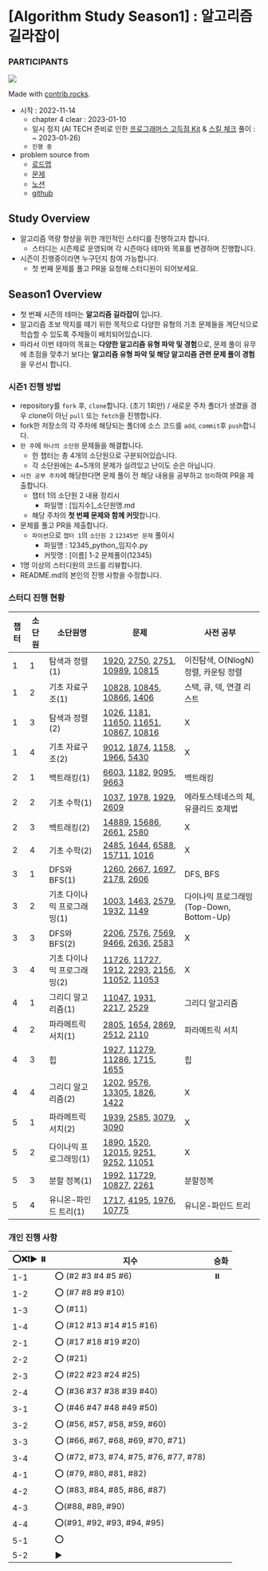 # [Algorithm Study Season1] : 알고리즘 길라잡이
### PARTICIPANTS
<a href="https://github.com/zsmalla/algorithm-jistudy-season1/graphs/contributors">
  <img src="https://contrib.rocks/image?repo=zsmalla/algorithm-jistudy-season1" />
</a>

Made with [contrib.rocks](https://contrib.rocks).

- 시작 : 2022-11-14
  - chapter 4 clear : 2023-01-10
  - 일시 정지 (AI TECH 준비로 인한 [프로그래머스 고득점 Kit](https://school.programmers.co.kr/learn/challenges?tab=algorithm_practice_kit) & [스킬 체크](https://programmers.co.kr/skill_checks) 풀이 : ~ 2023-01-26)
  - `진행 중`
- problem source from
    - [로드맵](https://ryute.tistory.com/33)
    - [문제](https://www.acmicpc.net/workbook/view/2418)
    - [노션](https://www.notion.so/Algorithm-JiStudy-Season1-33bbffb38cde4324835a9eb46430d789)
    - [github](https://github.com/zsmalla/algorithm-jistudy-season1)

## Study Overview

- 알고리즘 역량 향샹을 위한 개인적인 스터디를 진행하고자 합니다.
    - 스터디는 시즌제로 운영되며 각 시즌마다 테마와 목표를 변경하며 진행합니다.
- 시즌이 진행중이라면 누구던지 참여 가능합니다.
    - 첫 번째 문제를 풀고 PR을 요청해 스터디원이 되어보세요.

## Season1 Overview

- 첫 번째 시즌의 테마는 **알고리즘 길라잡이** 입니다.
- 알고리즘 초보 딱지를 떼기 위한 목적으로 다양한 유형의 기초 문제들을 계단식으로 학습할 수 있도록 주제들이 배치되어있습니다.
- 따라서 이번 테마의 목표는 **다양한 알고리즘 유형 파악 및 경험**으로, 문제 풀이 유무에 초점을 맞추기 보다는 **알고리즘 유형 파악 및 해당 알고리즘 관련 문제 풀이 경험**을 우선시 합니다.

### 시즌1 진행 방법

- repository를 `fork` 후, `clone`합니다. (초기 1회만) / 새로운 주차 폴더가 생겼을 경우 clone이 아닌 `pull` 또는 `fetch`을 진행합니다.
- fork한 저장소의 각 주차에 해당되는 폴더에 소스 코드를 `add`, `commit`후 `push`합니다.
- `한 주`에 `하나의 소단원` 문제들을 해결합니다.
    - 한 챕터는 총 4개의 소단원으로 구분되어있습니다.
    - 각 소단원에는 4~5개의 문제가 실려있고 난이도 순은 아닙니다.
- `사전 공부 주차`에 해당한다면 문제 풀이 전 해당 내용을 공부하고 `정리`하여 PR을 제출합니다.
    - 챕터 1의 소단원 2 내용 정리시
        - 파일명 : [임지수]_소단원명.md
    - 해당 주차의 **첫 번째 문제와 함께 커밋**합니다.
- 문제를 풀고 PR을 제출합니다.
    - `파이썬`으로 `챕터 1`의 `소단원 2` `12345번 문제` 풀이시
        - 파일명 : 12345_python_임지수.py
        - 커밋명 : [이름] 1-2 문제풀이(12345)
- 1명 이상의 스터디원의 코드를 리뷰합니다.
- README.md의 본인의 진행 사항을 수정합니다.
### 스터디 진행 현황

| 챕터  | 소단원 | 소단원명             | 문제                                                                                                                                                                                                                                                                                                                                       | 사전 공부                           |
|-----|-----|------------------|------------------------------------------------------------------------------------------------------------------------------------------------------------------------------------------------------------------------------------------------------------------------------------------------------------------------------------------|---------------------------------|
| 1   | 1   | 탐색과 정렬(1)        | [1920](https://www.acmicpc.net/problem/1920), [2750](https://www.acmicpc.net/problem/2750), [2751](https://www.acmicpc.net/problem/2751), [10989](https://www.acmicpc.net/problem/10989), [10815](https://www.acmicpc.net/problem/10815)                                                                                                 | 이진탐색, O(NlogN)정렬, 카운팅 정렬        |
| 1   | 2   | 기초 자료구조(1)       | [10828](https://www.acmicpc.net/problem/10828), [10845](https://www.acmicpc.net/problem/10845), [10866](https://www.acmicpc.net/problem/10866), [1406](https://www.acmicpc.net/problem/1406)                                                                                                                                             | 스택, 큐, 덱, 연결 리스트                |
| 1   | 3   | 탐색과 정렬(2)        | [1026](https://www.acmicpc.net/problem/1026), [1181](https://www.acmicpc.net/problem/1181), [11650](https://www.acmicpc.net/problem/11650), [11651](https://www.acmicpc.net/problem/11651), [10867](https://www.acmicpc.net/problem/10867), [10816](https://www.acmicpc.net/problem/10816)                                               | X                               |
| 1   | 4   | 기초 자료구조(2)       | [9012](https://www.acmicpc.net/problem/9012), [1874](https://www.acmicpc.net/problem/1874), [1158](https://www.acmicpc.net/problem/1158), [1966](https://www.acmicpc.net/problem/1966), [5430](https://www.acmicpc.net/problem/5430)                                                                                                     | X                               |
| 2   | 1   | 백트래킹(1)          | [6603](https://www.acmicpc.net/problem/6603), [1182](https://www.acmicpc.net/problem/1182), [9095](https://www.acmicpc.net/problem/9095), [9663](https://www.acmicpc.net/problem/9663)                                                                                                                                                   | 백트래킹                            |
| 2   | 2   | 기초 수학(1)         | [1037](https://www.acmicpc.net/problem/1037), [1978](https://www.acmicpc.net/problem/1978), [1929](https://www.acmicpc.net/problem/1929), [2609](https://www.acmicpc.net/problem/2609)                                                                                                                                                   | 에라토스테네스의 체, 유클리드 호제법            |
| 2   | 3   | 백트래킹(2)          | [14889](https://www.acmicpc.net/problem/14889), [15686](https://www.acmicpc.net/problem/15686), [2661](https://www.acmicpc.net/problem/2661), [2580](https://www.acmicpc.net/problem/2580)                                                                                                                                               | X                               |
| 2   | 4   | 기초 수학(2)         | [2485](https://www.acmicpc.net/problem/2485), [1644](https://www.acmicpc.net/problem/1644), [6588](https://www.acmicpc.net/problem/6588), [15711](https://www.acmicpc.net/problem/15711), [1016](https://www.acmicpc.net/problem/1016)                                                                                                   | X                               |
| 3   | 1   | DFS와 BFS(1)      | [1260](https://www.acmicpc.net/problem/1260), [2667](https://www.acmicpc.net/problem/2667), [1697](https://www.acmicpc.net/problem/1697), [2178](https://www.acmicpc.net/problem/2178), [2606](https://www.acmicpc.net/problem/2606)                                                                                                     | DFS, BFS                        |
| 3   | 2   | 기초 다이나믹 프로그래밍(1) | [1003](https://www.acmicpc.net/problem/1003), [1463](https://www.acmicpc.net/problem/1463), [2579](https://www.acmicpc.net/problem/2579), [1932](https://www.acmicpc.net/problem/1932), [1149](https://www.acmicpc.net/problem/1149)                                                                                                     | 다이나믹 프로그래밍(Top-Down, Bottom-Up) |
| 3   | 3   | DFS와 BFS(2)      | [2206](https://www.acmicpc.net/problem/2206), [7576](https://www.acmicpc.net/problem/7576), [7569](https://www.acmicpc.net/problem/7569), [9466](https://www.acmicpc.net/problem/9466), [2636](https://www.acmicpc.net/problem/2636), [2583](https://www.acmicpc.net/problem/2583)                                                       | X                               |
| 3   | 4   | 기초 다이나믹 프로그래밍(2) | [11726](https://www.acmicpc.net/problem/11726), [11727](https://www.acmicpc.net/problem/11727), [1912](https://www.acmicpc.net/problem/1912), [2293](https://www.acmicpc.net/problem/2293), [2156](https://www.acmicpc.net/problem/2156), [11052](https://www.acmicpc.net/problem/11052), [11053](https://www.acmicpc.net/problem/11053) | X                               |
| 4   | 1   | 그리디 알고리즘(1)      | [11047](https://www.acmicpc.net/problem/11047), [1931](https://www.acmicpc.net/problem/1931), [2217](https://www.acmicpc.net/problem/2217), [2529](https://www.acmicpc.net/problem/2529)                                                                                                                                                 | 그리디 알고리즘                        |
| 4   | 2   | 파라메트릭 서치(1)      | [2805](https://www.acmicpc.net/problem/2805), [1654](https://www.acmicpc.net/problem/1654), [2869](https://www.acmicpc.net/problem/2869), [2512](https://www.acmicpc.net/problem/2512), [2110](https://www.acmicpc.net/problem/2110)                                                                                                     | 파라메트릭 서치                        |
| 4   | 3   | 힙                | [1927](https://www.acmicpc.net/problem/1927), [11279](https://www.acmicpc.net/problem/11279), [11286](https://www.acmicpc.net/problem/11286), [1715](https://www.acmicpc.net/problem/1715), [1655](https://www.acmicpc.net/problem/1655)                                                                                                 | 힙                               |
| 4   | 4   | 그리디 알고리즘(2)      | [1202](https://www.acmicpc.net/problem/1202), [9576](https://www.acmicpc.net/problem/9576), [13305](https://www.acmicpc.net/problem/13305), [1826](https://www.acmicpc.net/problem/1826), [1422](https://www.acmicpc.net/problem/1422)                                                                                                   | X                               |
|5	|1	|파라메트릭 서치(2)	| [1939](https://www.acmicpc.net/problem/1939), [2585](https://www.acmicpc.net/problem/2585), [3079](https://www.acmicpc.net/problem/3079), [3090](https://www.acmicpc.net/problem/3090)	                                                                                                                                                  |X|
|5	|2	|다이나믹 프로그래밍(1)	| [1890](https://www.acmicpc.net/problem/1890), [1520](https://www.acmicpc.net/problem/1520), [12015](https://www.acmicpc.net/problem/12015), [9251](https://www.acmicpc.net/problem/9251), [9252](https://www.acmicpc.net/problem/9252), [11051](https://www.acmicpc.net/problem/11051)	                                                  |X|
|5	|3| 	분할 정복(1)	       | [1992](https://www.acmicpc.net/problem/1992), [11729](https://www.acmicpc.net/problem/11729), [10827](https://www.acmicpc.net/problem/10827), [2261](https://www.acmicpc.net/problem/2261)	                                                                                                                                              |분할정복|
|5	|4	|유니온-파인드 트리(1)	| [1717](https://www.acmicpc.net/problem/1717), [4195](https://www.acmicpc.net/problem/4195), [1976](https://www.acmicpc.net/problem/1976), [10775](https://www.acmicpc.net/problem/10775)	                                                                                                                                                |유니온-파인드 트리|
### 개인 진행 사항

| ⭕❌❗▶️ ⏸️ | 지수 | 승화 |
| --- | --- | --- |
| 1-1 | ⭕ (#2 #3 #4 #5 #6) | ⏸️ |
| 1-2 | ⭕ (#7 #8 #9 #10) |  |
| 1-3 | ⭕ (#11) |  |
| 1-4 | ⭕ (#12 #13 #14 #15 #16) |  |
| 2-1 | ⭕ (#17 #18 #19 #20) |  |
| 2-2 | ⭕ (#21) |  |
| 2-3 | ⭕ (#22 #23 #24 #25) |  |
| 2-4 | ⭕ (#36 #37 #38 #39 #40) |  |
| 3-1 | ⭕ (#46 #47 #48 #49 #50) |  |
| 3-2 | ⭕ (#56, #57, #58, #59, #60) |  |
| 3-3 | ⭕ (#66, #67, #68, #69, #70, #71) |  |
| 3-4 | ⭕ (#72, #73, #74, #75, #76, #77, #78) |  |
| 4-1 | ⭕ (#79, #80, #81, #82) |  |
| 4-2 | ⭕ (#83, #84, #85, #86, #87) |  |
| 4-3 | ⭕(#88, #89, #90) |  |
| 4-4 | ⭕(#91, #92, #93, #94, #95) |  |
| 5-1 | ⭕ |  |
| 5-2 | ▶️ |  |